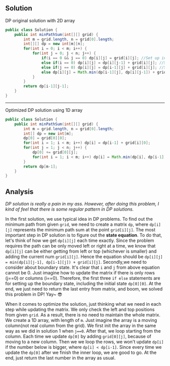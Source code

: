 ## Solution 
DP original solution with 2D array 

```java
public class Solution {
    public int minPathSum(int[][] grid) {
        int m = grid.length, n = grid[0].length;
        int[][] dp = new int[m][n];
        for(int i = 0; i < m; i++) {
            for(int j = 0; j < n; j++) {
                if(i == 0 && j == 0) dp[i][j] = grid[i][j]; //Set up initial state 
                else if(i == 0) dp[i][j] = dp[i][j-1] + grid[i][j]; //Set up boundary state, just columns
                else if(j == 0) dp[i][j] = dp[i-1][j] + grid[i][j]; //Set up boundary state, just rows
                else dp[i][j] = Math.min(dp[i-1][j], dp[i][j-1]) + grid[i][j]; //Update state equation 
            }
        }
        return dp[i-1][j-1];
    }
}
```
----
Optimized DP solution using 1D array 

```java
public class Solution {
    public int minPathSum(int[][] grid) {
        int m = grid.length, n = grid[0].length;
        int[] dp = new int[m];
        dp[0] = grid[0][0];
        for(int i = 1; i < m; i++) dp[i] = dp[i-1] + grid[i][0];
        for(int j = 1; j < n; j++) {
            dp[0] += grid[0][j];
            for(int i = 1; i < m; i++) dp[i] = Math.min(dp[i], dp[i-1]) + grid[i][j];
        }
        return dp[m-1];
    }
}
```

## Analysis 
*DP solution is really a pain in my ass. However, after doing this problem, I kind of feel that there is some regular pattern in DP solutions.*

In the first solution, we use typical idea in DP problems. To find out the minimum path from given `grid`, we need to create a matrix `dp`, where `dp[i][j]` represents the minimum path sum at the point `grid[i][j]`. The most important step in DP solution is to figure out the **state equation**. To do that, let's think of how we get `dp[i][j]` each time exactly. Since the problem requires the path can be only moved left or right at a time, we know that `dp[i][j]` can be either getting from left or top (whichever is smaller) and adding the current num `grid[i][j]`. Hence the equation should be `dp[i][j] = min(dp[i][j-1], dp[i-1][j]) + grid[i][j]`. Secondly,we need to consider about boundary state. It's clear that `i` and `j` from above equation cannot be 0. Just imagine how to update the matrix if there is only rows (j==0) or columns (i==0). Therefore, the first three `if else` statements are for setting up the boundary state, including the initial state `dp[0][0]`. At the end, we just need to return the last entry from matrix, and boom, we solved this problem in DP! Yay~ 😎

When it comes to optimize the solution, just thinking what we need in each step while updating the matrix. We only check the left and top positions from given `grid`. As a result, there is no need to maintain the whole matrix. We create a 1D array, with length of `m`. Just imagine the array is a moving column(not real column from the grid). We first init the array in the same way as we did in solution 1 when `j==0`. After that, we loop starting from the column. Each time we update `dp[0]` by adding `grid[0][j]`, because of moving to a new column. Then we we loop the rows, we won't update `dp[i]` if the number below is bigger, where `dp[i] < dp[i-1]`. Since every time we update the `dp[0]` after we finish the inner loop, we are good to go. At the end, just return the last number in the array as usual. 



